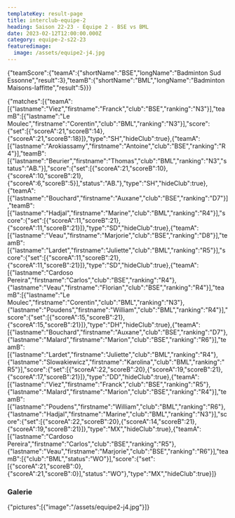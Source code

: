 ```yaml
---
templateKey: result-page
title: interclub-equipe-2
heading: Saison 22-23 - Équipe 2 - BSE vs BML
date: 2023-02-12T12:00:00.000Z
category: equipe-2-s22-23
featuredimage:
  image: /assets/equipe2-j4.jpg
---
```

<teamscoreboard>{"teamScore":{"teamA":{"shortName":"BSE","longName":"Badminton Sud Essonne","result":3},"teamB":{"shortName":"BML","longName":"Badminton Maisons-laffitte","result":5}}}</teamscoreboard>

<scoreboard>{"matches":[{"teamA":[{"lastname":"Viez","firstname":"Franck","club":"BSE","ranking":"N3"}],"teamB":[{"lastname":"Le Moulec","firstname":"Corentin","club":"BML","ranking":"N3"}],"score":{"set":[{"scoreA":21,"scoreB":14},{"scoreA":21,"scoreB":18}]},"type":"SH","hideClub":true},{"teamA":[{"lastname":"Arokiassamy","firstname":"Antoine","club":"BSE","ranking":"R4"}],"teamB":[{"lastname":"Beurier","firstname":"Thomas","club":"BML","ranking":"N3","status":"AB."}],"score":{"set":[{"scoreA":21,"scoreB":10},{"scoreA":10,"scoreB":21},{"scoreA":6,"scoreB":5}],"status":"AB."},"type":"SH","hideClub":true},{"teamA":[{"lastname":"Bouchard","firstname":"Auxane","club":"BSE","ranking":"D7"}],"teamB":[{"lastname":"Hadjal","firstname":"Marine","club":"BML","ranking":"R4"}],"score":{"set":[{"scoreA":11,"scoreB":21},{"scoreA":11,"scoreB":21}]},"type":"SD","hideClub":true},{"teamA":[{"lastname":"Veau","firstname":"Marjorie","club":"BSE","ranking":"D8"}],"teamB":[{"lastname":"Lardet","firstname":"Juliette","club":"BML","ranking":"R5"}],"score":{"set":[{"scoreA":11,"scoreB":21},{"scoreA":11,"scoreB":21}]},"type":"SD","hideClub":true},{"teamA":[{"lastname":"Cardoso Pereira","firstname":"Carlos","club":"BSE","ranking":"R4"},{"lastname":"Veau","firstname":"Florian","club":"BSE","ranking":"R4"}],"teamB":[{"lastname":"Le Moulec","firstname":"Corentin","club":"BML","ranking":"N3"},{"lastname":"Poudens","firstname":"William","club":"BML","ranking":"R4"}],"score":{"set":[{"scoreA":15,"scoreB":21},{"scoreA":15,"scoreB":21}]},"type":"DH","hideClub":true},{"teamA":[{"lastname":"Bouchard","firstname":"Auxane","club":"BSE","ranking":"D7"},{"lastname":"Malard","firstname":"Marion","club":"BSE","ranking":"R6"}],"teamB":[{"lastname":"Lardet","firstname":"Juliette","club":"BML","ranking":"R4"},{"lastname":"Slowakiewicz","firstname":"Karolina","club":"BML","ranking":"R5"}],"score":{"set":[{"scoreA":22,"scoreB":20},{"scoreA":19,"scoreB":21},{"scoreA":17,"scoreB":21}]},"type":"DD","hideClub":true},{"teamA":[{"lastname":"Viez","firstname":"Franck","club":"BSE","ranking":"R5"},{"lastname":"Malard","firstname":"Marion","club":"BSE","ranking":"R4"}],"teamB":[{"lastname":"Poudens","firstname":"William","club":"BML","ranking":"R6"},{"lastname":"Hadjal","firstname":"Marine","club":"BML","ranking":"N3"}],"score":{"set":[{"scoreA":22,"scoreB":20},{"scoreA":14,"scoreB":21},{"scoreA":19,"scoreB":21}]},"type":"MX","hideClub":true},{"teamA":[{"lastname":"Cardoso Pereira","firstname":"Carlos","club":"BSE","ranking":"R5"},{"lastname":"Veau","firstname":"Marjorie","club":"BSE","ranking":"R6"}],"teamB":[{"club":"BML","status":"WO"}],"score":{"set":[{"scoreA":21,"scoreB":0},{"scoreA":21,"scoreB":0}],"status":"WO"},"type":"MX","hideClub":true}]}</scoreboard>

### G﻿alerie

<gallery>{"pictures":[{"image":"/assets/equipe2-j4.jpg"}]}</gallery>